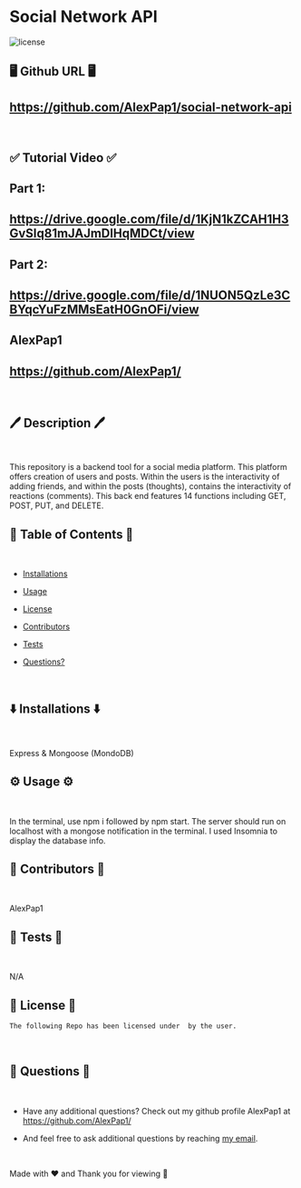 # Social Network API

![license](https://img.shields.io/badge/License--blue.svg)

## 🖥️ Github URL 🖥️
## https://github.com/AlexPap1/social-network-api 
<br />

## ✅ Tutorial Video ✅
## Part 1:
## https://drive.google.com/file/d/1KjN1kZCAH1H3GvSIq81mJAJmDlHqMDCt/view

## Part 2:
## https://drive.google.com/file/d/1NUON5QzLe3CBYqcYuFzMMsEatH0GnOFi/view


## AlexPap1
## https://github.com/AlexPap1/
<br />

## 🖊️ Description 🖊️
<br />

This repository is a backend tool for a social media platform. This platform offers creation of users and posts. Within the users is the interactivity of adding friends, and within the posts (thoughts), contains the interactivity of reactions (comments). This back end features 14 functions including GET, POST, PUT, and DELETE.
<br />

## 📜 Table of Contents 📜
<br />

* [Installations](#⬇️-installations-⬇️)
* [Usage](#⚙️-usage-⚙️)

* [License](#👮-license-👮)

* [Contributors](#🤝-contributors-🤝)
* [Tests](#👾-tests-👾)
* [Questions?](#🤔-questions-🤔)
<br />

## ⬇️ Installations ⬇️
<br />

Express & Mongoose (MondoDB)
<br />

## ⚙️ Usage ⚙️
<br />

In the terminal, use npm i followed by npm start. The server should run on localhost with a mongose notification in the terminal. I used Insomnia to display the database info.
<br />

## 🤝 Contributors 🤝
<br />

AlexPap1
<br />

## 👾 Tests 👾
<br />

N/A
<br />

## 👮 License 👮
    
    The following Repo has been licensed under  by the user.
<br />

## 🤔 Questions 🤔
<br />

* Have any additional questions? Check out my github profile AlexPap1 at https://github.com/AlexPap1/

* And feel free to ask additional questions by reaching [my email](mailto:arpappagallo@gmail.com).
<br />

Made with ❤️ and Thank you for viewing 🤝

